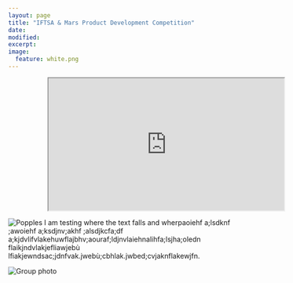 ```yaml
---
layout: page
title: "IFTSA & Mars Product Development Competition"
date: 
modified:
excerpt:
image:
  feature: white.png
---
```

<div id="contentframe" style="position:relative; top: 0px; left: 80px;">
<iframe width="480" height="270" src="http://link.brightcove.com/services/player/bcpid1384193524001?bckey=AQ~~,AAABQKHY2bE~,ITTF-QY62MEfC5bna0hdbYgCt88POfF_&bctid=3706530605001" frameborder="1" allowfullscreen></iframe>
</div>

![Popples](http://jadeproulx.com/images/popples-package.png) I am testing where the text falls and wherpaoiehf a;lsdknf ;awoiehf a;ksdjnv;akhf ;alsdjkcfa;df a;kjdvlifvlakehuwflajbhv;aouraf;ldjnvlaiehnalihfa;lsjha;oledn flaikjndvlakjefliawjebù lfiakjewndsac;jdnfvak.jwebù;cbhlak.jwbed;cvjaknflakewjfn.

![Group photo](http://jadeproulx.com/images/IFT-group.jpg)
